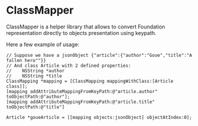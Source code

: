 ClassMapper
===========

ClassMapper is a helper library that allows to convert Foundation representation directly to objects presentation using keypath.

Here a few example of usage:

    // Suppose we have a jsonObject {"article":{"author":"Goue","title":"A fallen hero""}}
    // And class Article with 2 defined properties:
    //    NSString *author  
    //    NSString *title    
    ClassMapping *mapping = [ClassMapping mappingWithClass:[Article class]];
    [mapping addAttributeMappingFromKeyPath:@"article.author" toObjectPath:@"author"];
    [mapping addAttributeMappingFromKeyPath:@"article.title" toObjectPath:@"title"]
    
    Article *goueArticle = [[mapping objects:jsonObject] objectAtIndex:0];
    
